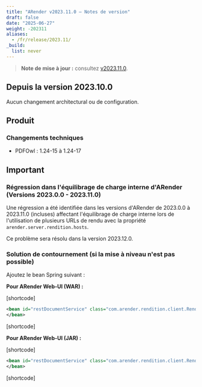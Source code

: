 ```yaml
---
title: "ARender v2023.11.0 – Notes de version"
draft: false
date: "2025-06-27"
weight: -202311
aliases:
  - /fr/release/2023.11/
_build:
  list: never
---
```


> **Note de mise à jour :** consultez [v2023.11.0](/fr/releases/release-notes/v2023.11.0/).

## Depuis la version 2023.10.0

Aucun changement architectural ou de configuration.

## Produit

### Changements techniques

- PDFOwl : 1.24-15 à 1.24-17

## Important

### Régression dans l'équilibrage de charge interne d'ARender (Versions 2023.0.0 - 2023.11.0)

Une régression a été identifiée dans les versions d'ARender de 2023.0.0 à 2023.11.0 (incluses) affectant l'équilibrage de charge interne lors de l'utilisation de plusieurs URLs de rendu avec la propriété ```arender.server.rendition.hosts```.

Ce problème sera résolu dans la version 2023.12.0.

### Solution de contournement (si la mise à niveau n'est pas possible)

Ajoutez le bean Spring suivant :

**Pour ARender Web-UI (WAR) :**

[shortcode]

```xml
<bean id="restDocumentService" class="com.arender.rendition.client.RenditionRestClient" scope="prototype">
</bean>
```

[shortcode]

**Pour ARender Web-UI (JAR) :**

[shortcode]

```xml
<bean id="restDocumentService" class="com.arender.rendition.client.RenditionRestClient" scope="prototype">
</bean>
```

[shortcode]